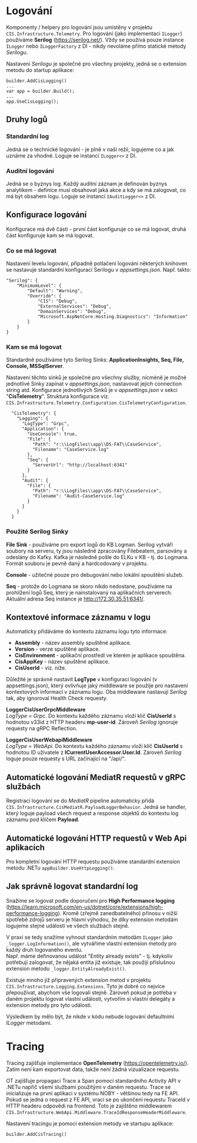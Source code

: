 ﻿# Logování
Komponenty / helpery pro logování jsou umístěny v projektu `CIS.Infrastructure.Telemetry`.
Pro logování (jako implementaci `ILogger`) používáme **Serilog** (https://serilog.net/).
Vždy se používá pouze instance `ILogger` nebo `ILoggerFactory` z DI - nikdy nevoláme přímo statické metody *Serilogu*.

Nastavení *Serilogu* je společné pro všechny projekty, jedná se o extension metodu do startup aplikace:
```
builder.AddCisLogging()
...
var app = builder.Build();
...
app.UseCisLogging();
```

## Druhy logů

### Standardní log
Jedná se o technické logování - je plně v naší režii, logujeme co a jak uznáme za vhodné. Loguje se instancí `ILogger<>` z DI.

### Auditní logování
Jedná se o byznys log. 
Každý auditní záznam je definován byznys analytikem - definice musí obsahovat jaká akce a kdy se má zalogovat, co má být obsahem logu.
Loguje se instancí `IAuditLogger<>` z DI.

## Konfigurace logování
Konfigurace má dvě části - první část konfiguruje co se má logovat, druhá část konfiguruje kam se má logovat.

### Co se má logovat
Nastavení levelu logování, případně potlačení logování některých knihoven se nastavuje standardní konfigurací Serilogu v *appsettings.json*. Např. takto:
```
"Serilog": {
    "MinimumLevel": {
        "Default": "Warning",
        "Override": {
            "CIS": "Debug",
            "ExternalServices": "Debug",
            "DomainServices": "Debug",
            "Microsoft.AspNetCore.Hosting.Diagnostics": "Information"
        }
    }
}
```

### Kam se má logovat
Standardně používáme tyto Serilog Sinks: **ApplicationInsights, Seq, File, Console, MSSqlServer**.

Nastavení těchto sinků je společné pro všechny služby, nicméně je možné jednotlivé Sinky zapínat v *appsettings.json*, nastavovat jejich connection string atd.
Konfigurace jednotlivých Sinků je v *appsettings.json* v sekci "**CisTelemetry**". Struktura konfigurace viz. `CIS.Infrastructure.Telemetry.Configuration.CisTelemetryConfiguration`.

```
  "CisTelemetry": {
    "Logging": {
      "LogType": "Grpc",
      "Application": {
        "UseConsole": true,
        "File": {
          "Path": "r:\\LogFiles\\app\\DS-FAT\\CaseService",
          "Filename": "CaseService.log"
        },
        "Seq": {
          "ServerUrl": "http://localhost:6341"
        }
      },
      "Audit": {
        "File": {
          "Path": "r:\\LogFiles\\app\\DS-FAT\\CaseService",
          "Filename": "Audit-CaseService.log"
        }
      }
    }
  }
```

### Použité Serilog Sinky
**File Sink** - používáme pro export logů do KB Logman. Serilog vytváří soubory na serveru, ty jsou následně zpracovány Filebeatem, parsovány a odeslány do Kafky. 
Kafka je následně pošle do ELKu v KB - tj. do Logmana. Formát souboru je pevně daný a hardcodovaný v projektu.

**Console** - užitečné pouze pro debugování nebo lokální spouštění služeb.

**Seq** - protože do Logmana se skoro nikdo nedostane, používáme na prohlížení logů Seq, který je nainstalovaný na aplikačních serverech. Aktuální adresa Seq instance je http://172.30.35.51:6341/.

## Kontextové informace záznamu v logu
Automaticky přidáváme do kontextu záznamu logu tyto informace:

- **Assembly** - název assembly spuštěné aplikace.  
- **Version** - verze spuštěné aplikace.  
- **CisEnvironment** - aplikační prostředí ve kterém je aplikace spouštěna.  
- **CisAppKey** - název spuštěné aplikace.
- **CisUserId** - viz. níže.

Důležité je správně nastavit **LogType** v konfiguraci logování (v appsettings.json), který ovlivňuje jaký middleware se použije pro nastavení kontextových informací v záznamu logu.
Oba middleware nastavují *Serilog* tak, aby ignoroval Health Check requesty.

**LoggerCisUserGrpcMiddleware**  
*LogType = Grpc*. Do kontextu každého záznamu vloží klíč **CisUserId** s hodnotou v33id z HTTP headeru **mp-user-id**. Zároveň *Serilog* ignoruje requesty na gRPC Reflection.

**LoggerCisUserWebapiMiddleware**  
*LogType = WebApi*. Do kontextu každého záznamu vloží klíč **CisUserId** s hodnotou ID uživatele z **ICurrentUserAccessor.User.Id**. Zároveň *Serilog* loguje pouze requesty s URL začínající na "/api/".

## Automatické logování MediatR requestů v gRPC službách
Registrací logování se do *MediatR* pipeline automaticky přidá `CIS.Infrastructure.CisMediatR.PayloadLoggerBehavior`.
Jedná se handler, který loguje payload všech request a response objektů do kontextu log záznamu pod klíčem **Payload**.

## Automatické logování HTTP requestů v Web Api aplikacích
Pro kompletní logování HTTP requestu používáme standardní extension metodu .NETu `appBuilder.UseHttpLogging()`.

## Jak správně logovat standardní log
Snažíme se logovat podle doporučení pro **High Performance logging** (https://learn.microsoft.com/en-us/dotnet/core/extensions/high-performance-logging).
Kromě (zřejmě zanedbatelného) přínosu v nižší spotřebě zdrojů serveru je hlavní výhodou, že díky extension metodám logujeme stejné události ve všech službách stejně.

V praxi se tedy snažíme vyhnout standardním metodám `ILogger` jako `_logger.LogInformation()`, ale vytváříme vlastní extension metody pro každý druh logovaného eventu.  
Např. máme definovanou událost "Entity already exists" - tj. kdykoliv potřebuji zalogovat, že nějaká entita již existuje, tak použiji příslušnou extension metodu `_logger.EntityAlreadyExist()`.

Existuje mnoho již připravených extension metod v projektu `CIS.Infrastructure.Logging.Extensions`.
Tyto je dobré co nejvíce přepoužívat, abychom vše logovali stejně.
Zároveň pokud je potřeba v daném projektu logovat vlastní události, vytvořím si vlastní delegáty a extension metody pro tyto události.

Výsledkem by mělo být, že nikde v kódu nebude logování defaultními *ILogger* metodami.

# Tracing
Tracing zajišťuje implementace **OpenTelemetry** (https://opentelemetry.io/). Zatím není kam exportovat data, takže není žádná vizualizace requestu.

OT zajišťuje propagaci Trace a Span pomocí standardního Activity API v .NETu napříč všemi službami použitými v daném requestu.
Trace se inicializuje na první aplikaci v systému NOBY - většinou tedy na FE API. 
Pokud se jedná o request z FE API, vrací se po ukončení requestu TraceId v HTTP headeru odpovědi na frontend. Toto je zajištěno middlewarem `CIS.Infrastructure.WebApi.Middleware.TraceIdResponseHeaderMiddleware`.

Nastavení tracingu je pomocí extension metody ve startupu aplikace:
```
builder.AddCisTracing()
```
